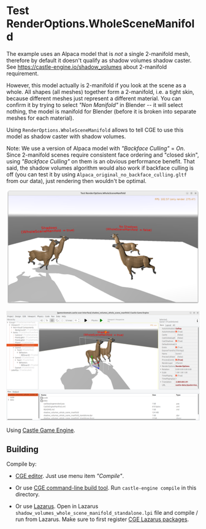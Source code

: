 # Test RenderOptions.WholeSceneManifold

The example uses an Alpaca model that is *not* a single 2-manifold mesh, therefore by default it doesn't qualify as shadow volumes shadow caster. See https://castle-engine.io/shadow_volumes about 2-manifold requirement.

However, this model actually is 2-manifold if you look at the scene as a whole. All shapes (all meshes) together form a 2-manifold, i.e. a tight skin, because different meshes just represent a different material. You can confirm it by trying to select _"Non Manifold"_ in Blender -- it will select nothing, the model is manifold for Blender (before it is broken into separate meshes for each material).

Using `RenderOptions.WholeSceneManifold` allows to tell CGE to use this model as shadow caster with shadow volumes.

Note: We use a version of Alpaca model with _"Backface Culling"_ = _On_. Since 2-manifold scenes require consistent face ordering and "closed skin", using _"Backface Culling"_ on them is an obvious performance benefit. That said, the shadow volumes algorithm would also work if backface culling is off (you can test it by using `Alpaca_original_no_backface_culling.gltf` from our data), just rendering then wouldn't be optimal.

![Screenshot](screenshot.png)

![Screenshot from editor](screenshot_editor.png)

Using [Castle Game Engine](https://castle-engine.io/).

## Building

Compile by:

- [CGE editor](https://castle-engine.io/manual_editor.php). Just use menu item _"Compile"_.

- Or use [CGE command-line build tool](https://castle-engine.io/build_tool). Run `castle-engine compile` in this directory.

- Or use [Lazarus](https://www.lazarus-ide.org/). Open in Lazarus `shadow_volumes_whole_scene_manifold_standalone.lpi` file and compile / run from Lazarus. Make sure to first register [CGE Lazarus packages](https://castle-engine.io/lazarus).
